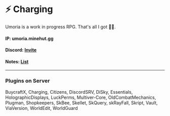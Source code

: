 # ⚡ Charging

Umoria is a work in progress RPG. That's all I got 🤷‍♂️. 

#### IP: umoria.minehut.gg

#### Discord: [Invite](https://discord.gg/B3DwtthCb3)

#### Notes: [List](https://lucent.slite.com/api/s/note/9RfJdhkKhgfeG7SZ1Rh9nP/Umoria-Ideas)

---

### Plugins on Server

BuycraftX, Charging, Citizens, DiscordSRV, DiSky, Essentials, HolographicDisplays, LuckPerms, Multiver-Core, OldCombatMechanics, Plugman, Shopkeepers, SkBee, Skellet, SkQuery, skRayFall, Skript, Vault, ViaVersion, WorldEdit, WorldGuard